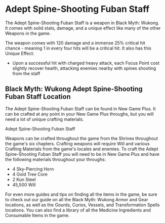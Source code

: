 # Adept Spine-Shooting Fuban Staff

The Adept Spine-Shooting Fuban Staff is a weapon in Black Myth: Wukong. It comes with solid stats, damage, and a unique effect like many of the other Weapons in the game. 

The weapon comes with 120 damage and a immense 25% critical hit chance - meaning 1 in every four hits will be a critical hit. It also has this Unique Effect: 

  * Upon a successful hit with charged heavy attack, each Focus Point cost slightly recover health, attacking enemies nearby with spines shooting from the staff

## Black Myth: Wukong Adept Spine-Shooting Fuban Staff Location

The Adept Spine-Shooting Fuban Staff can be found in New Game Plus. It can be crafted at any point in your New Game Plus throughs, but you will need a lot of unique crafting materials. 

Adept Spine-Shooting Fuban Staff

Weapons can be crafted throughout the game from the Shrines throughout the game's six chapters. Crafting weapons will require Will and various Crafting Materials from the game's locales and enemies. To craft the Adept Spine-Shooting Fuban Staff you will need to be in New Game Plus and have the following materials throughout your throughs: 

  * 4 Sky-Piercing Horn
  * 4 Gold Tree Core
  * 2 Kun Steel
  * 45,500 Will

For even more guides and tips on finding all the items in the game, be sure to check out our guide on all the Black Myth: Wukong Armor and Gear locations, as well as the Gourds, Curios, Vessels, and Transformation Spells locations. You can also find a library of all the Medicine Ingredients and Consumable Items in the game.